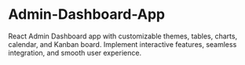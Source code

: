 # Admin-Dashboard-App
React Admin Dashboard app with customizable themes, tables, charts, calendar, and Kanban board. Implement interactive features, seamless integration, and smooth user experience.
